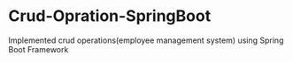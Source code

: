 # Crud-Opration-SpringBoot
Implemented crud operations(employee management system) using Spring Boot Framework
